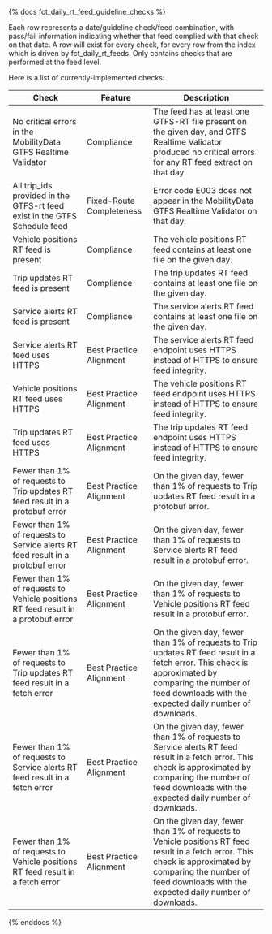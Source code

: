{% docs fct_daily_rt_feed_guideline_checks %}

Each row represents a date/guideline check/feed combination, with pass/fail
information indicating whether that feed complied with that check on that date.
A row will exist for every check, for every row from the index which is driven
by fct_daily_rt_feeds. Only contains checks that are performed at the feed
level.

Here is a list of currently-implemented checks:

| Check | Feature | Description |
| ------------------------------------ |---------|------------ |
|No critical errors in the MobilityData GTFS Realtime Validator | Compliance | The feed has at least one GTFS-RT file present on the given day, and GTFS Realtime Validator produced no critical errors for any RT feed extract on that day.|
|All trip_ids provided in the GTFS-rt feed exist in the GTFS Schedule feed| Fixed-Route Completeness | Error code E003 does not appear in the MobilityData GTFS Realtime Validator on that day.|
|Vehicle positions RT feed is present | Compliance | The vehicle positions RT feed contains at least one file on the given day.|
| Trip updates RT feed is present | Compliance | The trip updates RT feed contains at least one file on the given day.|
| Service alerts RT feed is present | Compliance | The service alerts RT feed contains at least one file on the given day.|
| Service alerts RT feed uses HTTPS | Best Practice Alignment | The service alerts RT feed endpoint uses HTTPS instead of HTTPS to ensure feed integrity.|
|Vehicle positions RT feed uses HTTPS | Best Practice Alignment | The vehicle positions RT feed endpoint uses HTTPS instead of HTTPS to ensure feed integrity.|
| Trip updates RT feed uses HTTPS | Best Practice Alignment | The trip updates RT feed endpoint uses HTTPS instead of HTTPS to ensure feed integrity.|
| Fewer than 1% of requests to Trip updates RT feed result in a protobuf error | Best Practice Alignment | On the given day, fewer than 1% of requests to Trip updates RT feed result in a protobuf error.|
| Fewer than 1% of requests to Service alerts RT feed result in a protobuf error | Best Practice Alignment | On the given day, fewer than 1% of requests to Service alerts RT feed result in a protobuf error.|
| Fewer than 1% of requests to Vehicle positions RT feed result in a protobuf error | Best Practice Alignment | On the given day, fewer than 1% of requests to Vehicle positions RT feed result in a protobuf error.|
| Fewer than 1% of requests to Trip updates RT feed result in a fetch error | Best Practice Alignment | On the given day, fewer than 1% of requests to Trip updates RT feed result in a fetch error. This check is approximated by comparing the number of feed downloads with the expected daily number of downloads.|
| Fewer than 1% of requests to Service alerts RT feed result in a fetch error | Best Practice Alignment | On the given day, fewer than 1% of requests to Service alerts RT feed result in a fetch error. This check is approximated by comparing the number of feed downloads with the expected daily number of downloads.|
| Fewer than 1% of requests to Vehicle positions RT feed result in a fetch error | Best Practice Alignment | On the given day, fewer than 1% of requests to Vehicle positions RT feed result in a fetch error. This check is approximated by comparing the number of feed downloads with the expected daily number of downloads.|
{% enddocs %}
